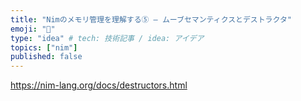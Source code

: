 ```yaml
---
title: "Nimのメモリ管理を理解する⑤ ― ムーブセマンティクスとデストラクタ"
emoji: "👑"
type: "idea" # tech: 技術記事 / idea: アイデア
topics: ["nim"]
published: false
---
```


https://nim-lang.org/docs/destructors.html
